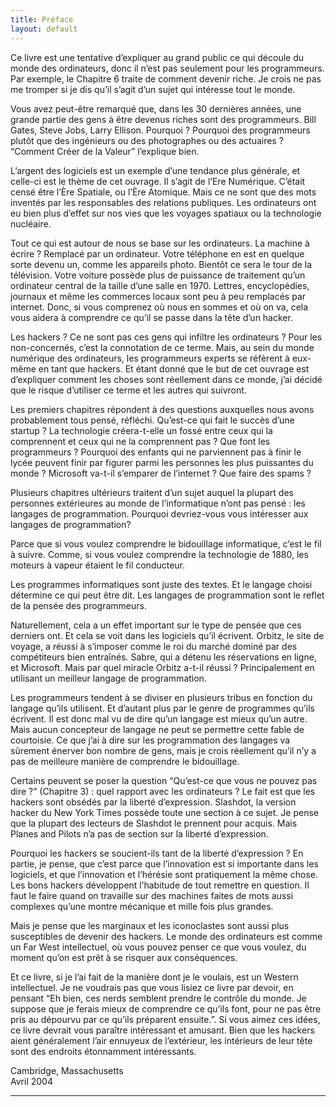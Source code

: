 ```yaml
---
title: Préface
layout: default
---
```


Ce livre est une tentative d’expliquer au grand public ce qui découle du
monde des ordinateurs, donc il n’est pas seulement pour les
programmeurs. Par exemple, le Chapitre 6 traite de comment devenir
riche. Je crois ne pas me tromper si je dis qu’il s’agit d’un sujet qui
intéresse tout le monde.

Vous avez peut-être remarqué que, dans les 30 dernières années, une
grande partie des gens à être devenus riches sont des programmeurs. Bill
Gates, Steve Jobs, Larry Ellison. Pourquoi ? Pourquoi des programmeurs
plutôt que des ingénieurs ou des photographes ou des actuaires ?
“Comment Créer de la Valeur” l’explique bien.

L’argent des logiciels est un exemple d’une tendance plus générale, et
celle-ci est le thème de cet ouvrage. Il s’agit de l’Ere Numérique.
C’était censé être l’Ère Spatiale, ou l’Ère Atomique. Mais ce ne sont
que des mots inventés par les responsables des relations publiques. Les
ordinateurs ont eu bien plus d’effet sur nos vies que les voyages
spatiaux ou la technologie nucléaire.

Tout ce qui est autour de nous se base sur les ordinateurs. La machine à
écrire ? Remplacé par un ordinateur. Votre téléphone en est en quelque
sorte devenu un, comme les appareils photo. Bientôt ce sera le tour de
la télévision. Votre voiture possède plus de puissance de traitement
qu’un ordinateur central de la taille d’une salle en 1970. Lettres,
encyclopédies, journaux et même les commerces locaux sont peu à peu
remplacés par internet. Donc, si vous comprenez où nous en sommes et où
on va, cela vous aidera à comprendre ce qu’il se passe dans la tête d’un
hacker.

Les hackers ? Ce ne sont pas ces gens qui infiltre les ordinateurs ?
Pour les non-concernés, c’est la connotation de ce terme. Mais, au sein
du monde numérique des ordinateurs, les programmeurs experts se réfèrent
à eux-même en tant que hackers. Et étant donné que le but de cet ouvrage
est d’expliquer comment les choses sont réellement dans ce monde, j’ai
décidé que le risque d’utiliser ce terme et les autres qui suivront.

Les premiers chapitres répondent à des questions auxquelles nous avons
probablement tous pensé, réfléchi. Qu’est-ce qui fait le succès d’une
startup ? La technologie créera-t-elle un fossé entre ceux qui la
comprennent et ceux qui ne la comprennent pas ? Que font les
programmeurs ? Pourquoi des enfants qui ne parviennent pas à finir le
lycée peuvent finir par figurer parmi les personnes les plus puissantes
du monde ? Microsoft va-t-il s’emparer de l’internet ? Que faire des
spams ?

Plusieurs chapitres ultérieurs traitent d’un sujet auquel la plupart des
personnes extérieures au monde de l’informatique n’ont pas pensé : les
langages de programmation. Pourquoi devriez-vous vous intéresser aux
langages de programmation?

Parce que si vous voulez comprendre le bidouillage informatique, c’est
le fil à suivre. Comme, si vous voulez comprendre la technologie de
1880, les moteurs à vapeur étaient le fil conducteur.

Les programmes informatiques sont juste des textes. Et le langage choisi
détermine ce qui peut être dit. Les langages de programmation sont le
reflet de la pensée des programmeurs.

Naturellement, cela a un effet important sur le type de pensée que ces
derniers ont. Et cela se voit dans les logiciels qu’il écrivent. Orbitz,
le site de voyage, a réussi à s’imposer comme le roi du marché dominé
par des compétiteurs bien entraînés. Sabre, qui a détenu les
réservations en ligne, et Microsoft. Mais par quel miracle Orbitz a-t-il
réussi ? Principalement en utilisant un meilleur langage de
programmation.

Les programmeurs tendent à se diviser en plusieurs tribus en fonction du
langage qu’ils utilisent. Et d’autant plus par le genre de programmes
qu’ils écrivent. Il est donc mal vu de dire qu’un langage est mieux
qu’un autre. Mais aucun concepteur de langage ne peut se permettre cette
fable de courtoisie. Ce que j’ai à dire sur les programmation des
langages va sûrement énerver bon nombre de gens, mais je crois
réellement qu’il n’y a pas de meilleure manière de comprendre le
bidouillage.

Certains peuvent se poser la question “Qu’est-ce que vous ne pouvez pas
dire ?” (Chapitre 3) : quel rapport avec les ordinateurs ? Le fait est
que les hackers sont obsédés par la liberté d’expression. Slashdot, la
version hacker du New York Times possède toute une section à ce sujet.
Je pense que la plupart des lecteurs de Slashdot le prennent pour
acquis. Mais Planes and Pilots n’a pas de section sur la liberté
d’expression.

Pourquoi les hackers se soucient-ils tant de la liberté d’expression ?
En partie, je pense, que c’est parce que l’innovation est si importante
dans les logiciels, et que l’innovation et l’hérésie sont pratiquement
la même chose. Les bons hackers développent l’habitude de tout remettre
en question. Il faut le faire quand on travaille sur des machines faites
de mots aussi complexes qu’une montre mécanique et mille fois plus
grandes.

Mais je pense que les marginaux et les iconoclastes sont aussi plus
susceptibles de devenir des hackers. Le monde des ordinateurs est comme
un Far West intellectuel, où vous pouvez penser ce que vous voulez, du
moment qu’on est prêt à se risquer aux conséquences.

Et ce livre, si je l’ai fait de la manière dont je le voulais, est un
Western intellectuel. Je ne voudrais pas que vous lisiez ce livre par
devoir, en pensant “Eh bien, ces nerds semblent prendre le contrôle du
monde. Je suppose que je ferais mieux de comprendre ce qu’ils font, pour
ne pas être pris au dépourvu par ce qu’ils préparent ensuite.”. Si vous
aimez ces idées, ce livre devrait vous paraître intéressant et amusant.
Bien que les hackers aient généralement l’air ennuyeux de l’extérieur,
les intérieurs de leur tête sont des endroits étonnamment intéressants.

Cambridge, Massachusetts<br> Avril 2004

------------------------------------------------------------------------
